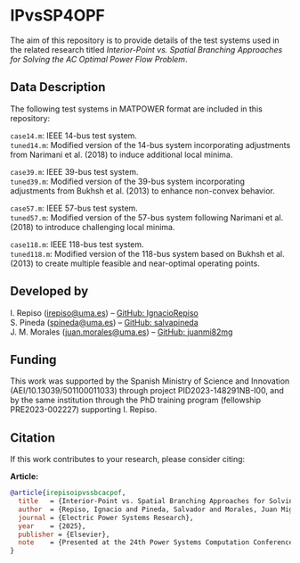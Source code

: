 # IPvsSP4OPF

The aim of this repository is to provide details of the test systems used in the related research titled *Interior-Point vs. Spatial Branching Approaches for Solving the AC Optimal Power Flow Problem*.

## Data Description

The following test systems in MATPOWER format are included in this repository:

`case14.m`: IEEE 14-bus test system.  
`tuned14.m`: Modified version of the 14-bus system incorporating adjustments from Narimani et al. (2018) to induce additional local minima.  

`case39.m`: IEEE 39-bus test system.  
`tuned39.m`: Modified version of the 39-bus system incorporating adjustments from Bukhsh et al. (2013) to enhance non-convex behavior.  

`case57.m`: IEEE 57-bus test system.  
`tuned57.m`: Modified version of the 57-bus system following Narimani et al. (2018) to introduce challenging local minima.  

`case118.m`: IEEE 118-bus test system.  
`tuned118.m`: Modified version of the 118-bus system based on Bukhsh et al. (2013) to create multiple feasible and near-optimal operating points.

## Developed by

I. Repiso (irepiso@uma.es) – [GitHub: IgnacioRepiso](https://github.com/IgnacioRepiso)  
S. Pineda (spineda@uma.es) – [GitHub: salvapineda](https://salvapineda.github.io/)  
J. M. Morales (juan.morales@uma.es) – [GitHub: juanmi82mg](https://juanmi82mg.github.io/)

## Funding

This work was supported by the Spanish Ministry of Science and Innovation (AEI/10.13039/501100011033) through project PID2023-148291NB-I00, and by the same institution through the PhD training program (fellowship PRE2023-002227) supporting I. Repiso.

## Citation

If this work contributes to your research, please consider citing:

**Article:**
```bibtex
@article{irepisoipvssbcacpof,
  title   = {Interior-Point vs. Spatial Branching Approaches for Solving the AC Optimal Power Flow Problem},
  author  = {Repiso, Ignacio and Pineda, Salvador and Morales, Juan Miguel},
  journal = {Electric Power Systems Research},
  year    = {2025},
  publisher = {Elsevier},
  note    = {Presented at the 24th Power Systems Computation Conference (Limassol, Cyprus)}
}
